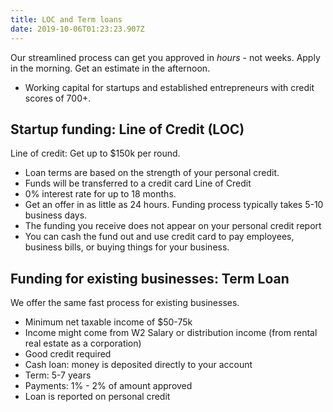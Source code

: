 ```yaml
---
title: LOC and Term loans
date: 2019-10-06T01:23:23.907Z
---
```

Our streamlined process can get you approved in _hours_ - not weeks. Apply in the morning. Get an estimate in the afternoon.

* Working capital for startups and established entrepreneurs with credit scores of 700+.

## Startup funding: Line of Credit (LOC)

Line of credit: Get up to $150k per round.

* Loan terms are based on the strength of your personal credit. 
* Funds will be transferred to a credit card Line of Credit
* 0% interest rate for up to 18 months. 
* Get an offer in as little as 24 hours. Funding process typically takes 5-10 business days. 
* The funding you receive does not appear on your personal credit report
* You can cash the fund out and use credit card to pay employees, business bills,
  or buying things for your business.

## Funding for existing businesses: Term Loan

We offer the same fast process for existing businesses.

* Minimum net taxable income of $50-75k
* Income might come from W2 Salary or distribution income (from rental real estate as a
  corporation)
* Good credit required
* Cash loan: money is deposited directly to your account
* Term: 5-7 years
* Payments: 1% - 2% of amount approved 
* Loan is reported on personal credit
